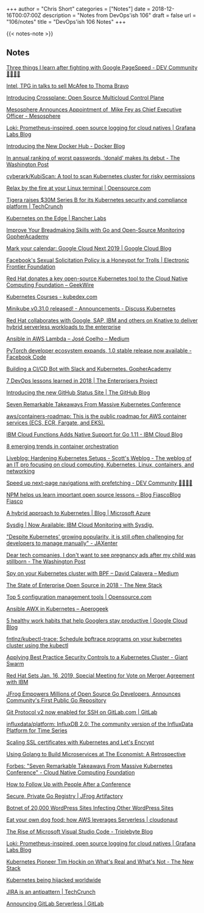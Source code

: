 +++
author = "Chris Short"
categories = ["Notes"]
date = 2018-12-16T00:07:00Z
description = "Notes from DevOps'ish 106"
draft = false
url = "106/notes"
title = "DevOps'ish 106 Notes"
+++

{{< notes-note >}}

## Notes

[Three things I learn after fighting with Google PageSpeed - DEV Community 👩‍💻👨‍💻](https://dev.to/snowleo208/three-things-i-learn-after-fighting-with-google-pagespeed-3jk9)

[Intel, TPG in talks to sell McAfee to Thoma Bravo](https://www.cnbc.com/2018/12/14/intel-tpg-in-talks-to-sell-mcafee-to-thoma-bravo.html)

[Introducing Crossplane: Open Source Multicloud Control Plane](https://blog.upbound.io/introducing-crossplane-open-source-multicloud-control-plane/)

[Mesosphere Announces Appointment of  Mike Fey as Chief Executive Officer - Mesosphere](https://mesosphere.com/blog/mesosphere-announces-mike-fey-as-chief-executive-officer/)

[Loki: Prometheus-inspired, open source logging for cloud natives | Grafana Labs Blog](https://grafana.com/blog/2018/12/12/loki-prometheus-inspired-open-source-logging-for-cloud-natives/)

[Introducing the New Docker Hub - Docker Blog](https://blog.docker.com/2018/12/the-new-docker-hub/)

[In annual ranking of worst passwords, ‘donald' makes its debut - The Washington Post](https://www.washingtonpost.com/technology/2018/12/13/annual-ranking-worst-passwords-donald-makes-its-debut/?utm_term=.f17b6aeda043)

[cyberark/KubiScan: A tool to scan Kubernetes cluster for risky permissions](https://github.com/cyberark/KubiScan)

[Relax by the fire at your Linux terminal | Opensource.com](https://opensource.com/article/18/12/linux-toy-aafire)

[Tigera raises $30M Series B for its Kubernetes security and compliance platform | TechCrunch](https://techcrunch.com/2018/12/12/tigera-raises-30m-series-b-for-its-kubernetes-security-and-compliance-platform/)

[Kubernetes on the Edge | Rancher Labs](https://rancher.com/blog/2018/2018-12-11-kubernetes-on-the-edge/)

[Improve Your Breadmaking Skills with Go and Open-Source Monitoring GopherAcademy](https://blog.gopheracademy.com/advent-2018/observability-in-the-kitchen/)

[Mark your calendar: Google Cloud Next 2019 | Google Cloud Blog](https://cloud.google.com/blog/products/gcp/mark-your-calendar-google-cloud-next-2019)

[Facebook's Sexual Solicitation Policy is a Honeypot for Trolls | Electronic Frontier Foundation](https://www.eff.org/deeplinks/2018/12/facebooks-sexual-solicitation-policy-honeypot-trolls)

[Red Hat donates a key open-source Kubernetes tool to the Cloud Native Computing Foundation – GeekWire](https://www.geekwire.com/2018/red-hat-donates-key-open-source-kubernetes-tool-cloud-native-computing-foundation/)

[Kubernetes Courses - kubedex.com](https://kubedex.com/kubernetes-courses/)

[Minikube v0.31.0 released! - Announcements - Discuss Kubernetes](https://discuss.kubernetes.io/t/minikube-v0-31-0-released/3811)

[Red Hat collaborates with Google, SAP, IBM and others on Knative to deliver hybrid serverless workloads to the enterprise](https://www.redhat.com/en/blog/red-hat-collaborates-google-and-others-knative-deliver-hybrid-serverless-workloads-enterprise)

[Ansible in AWS Lambda – José Coelho – Medium](https://medium.com/@jacoelho/ansible-in-aws-lambda-980bb8b5791b)

[PyTorch developer ecosystem expands, 1.0 stable release now available - Facebook Code](https://code.fb.com/ai-research/pytorch-developer-ecosystem-expands-1-0-stable-release/)

[Building a CI/CD Bot with Slack and Kubernetes. GopherAcademy](https://blog.gopheracademy.com/advent-2018/building-ci-cd-slack-bot/)

[7 DevOps lessons learned in 2018 | The Enterprisers Project](https://enterprisersproject.com/article/2018/12/7-devops-lessons-learned-2018)

[Introducing the new GitHub Status Site | The GitHub Blog](https://blog.github.com/2018-12-11-introducing-the-new-github-status-site/)

[Seven Remarkable Takeaways From Massive Kubernetes Conference](https://www.forbes.com/sites/jasonbloomberg/2018/12/13/seven-remarkable-takeaways-from-massive-kubernetes-conference/#7f4152e0599d)

[aws/containers-roadmap: This is the public roadmap for AWS container services (ECS, ECR, Fargate, and EKS).](https://github.com/aws/containers-roadmap)

[IBM Cloud Functions Adds Native Support for Go 1.11 - IBM Cloud Blog](https://www.ibm.com/blogs/bluemix/2018/12/ibm-cloud-functions-adds-native-support-for-go-1-11/)

[8 emerging trends in container orchestration](https://www.datadoghq.com/container-orchestration/)

[Liveblog: Hardening Kubernetes Setups - Scott's Weblog - The weblog of an IT pro focusing on cloud computing, Kubernetes, Linux, containers, and networking](https://blog.scottlowe.org/2018/12/11/liveblog-hardening-kubernetes-setups/)

[Speed up next-page navigations with prefetching - DEV Community 👩‍💻👨‍💻](https://dev.to/addyosmani/speed-up-next-page-navigations-with-prefetching-4285)

[NPM helps us learn important open source lessons – Blog FiascoBlog Fiasco](https://funnelfiasco.com/blog/2018/12/14/npm-helps-us-learn-important-open-source-lessons/)

[A hybrid approach to Kubernetes | Blog | Microsoft Azure](https://azure.microsoft.com/en-us/blog/a-hybrid-approach-to-kubernetes/)

[Sysdig | Now Available: IBM Cloud Monitoring with Sysdig.](https://sysdig.com/blog/sysdig-and-ibm-launch-new-ibm-cloud-monitoring-service/)

["Despite Kubernetes' growing popularity, it is still often challenging for developers to manage manually" - JAXenter](https://jaxenter.com/kubernetes-as-service-interview-digitalocean-153155.html)

[Dear tech companies, I don't want to see pregnancy ads after my child was stillborn - The Washington Post](https://www.washingtonpost.com/lifestyle/2018/12/12/dear-tech-companies-i-dont-want-see-pregnancy-ads-after-my-child-was-stillborn/?noredirect=on&utm_term=.0e34b870ed83)

[Spy on your Kubernetes cluster with BPF – David Calavera – Medium](https://medium.com/@calavera/spy-on-your-kubernetes-cluster-with-bpf-b09032bd1cdc)

[The State of Enterprise Open Source in 2018 - The New Stack](https://thenewstack.io/the-state-of-open-source-in-2018/)

[Top 5 configuration management tools | Opensource.com](https://opensource.com/article/18/12/configuration-management-tools)

[Ansible AWX in Kubernetes – Aperogeek](https://aperogeek.fr/ansible-awx-in-kubernetes/)

[5 healthy work habits that help Googlers stay productive | Google Cloud Blog](https://cloud.google.com/blog/topics/perspectives/5-healthy-work-habits-that-help-googlers-stay-productive)

[fntlnz/kubectl-trace: Schedule bpftrace programs on your kubernetes cluster using the kubectl](https://github.com/fntlnz/kubectl-trace)

[Applying Best Practice Security Controls to a Kubernetes Cluster - Giant Swarm](https://blog.giantswarm.io/applying-best-practice-security-controls-to-a-kubernetes-cluster/)

[Red Hat Sets Jan. 16, 2019, Special Meeting for Vote on Merger Agreement with IBM](https://www.redhat.com/en/about/press-releases/red-hat-sets-jan-16-2019-special-meeting-vote-merger-agreement-ibm)

[JFrog Empowers Millions of Open Source Go Developers, Announces Community's First Public Go Repository](https://www.prnewswire.com/news-releases/jfrog-empowers-millions-of-open-source-go-developers-announces-communitys-first-public-go-repository-300764117.html)

[Git Protocol v2 now enabled for SSH on GitLab.com | GitLab](https://about.gitlab.com/2018/12/10/git-protocol-v2-enabled-for-ssh-on-gitlab-dot-com/)

[influxdata/platform: InfluxDB 2.0: The community version of the InfluxData Platform for Time Series](https://github.com/influxdata/platform)

[Scaling SSL certificates with Kubernetes and Let's Encrypt](https://medium.com/kaleidoscope/scaling-ssl-certificates-with-kubernetes-and-lets-encrypt-6a683b87cd32)

[Using Golang to Build Microservices at The Economist: A Retrospective](https://www.infoq.com/articles/golang-the-economist)

[Forbes: "Seven Remarkable Takeaways From Massive Kubernetes Conference" - Cloud Native Computing Foundation](https://www.cncf.io/news/2018/12/13/forbes-seven-remarkable-takeaways-from-massive-kubernetes-conference/)

[How to Follow Up with People After a Conference](https://hbr.org/2018/12/how-to-follow-up-with-people-after-a-conference)

[Secure, Private Go Registry | JFrog Artifactory](https://jfrog.com/integration/go-registry/)

[Botnet of 20,000 WordPress Sites Infecting Other WordPress Sites](https://www.bleepingcomputer.com/news/security/botnet-of-20-000-wordpress-sites-infecting-other-wordpress-sites/)

[Eat your own dog food: how AWS leverages Serverless | cloudonaut](https://cloudonaut.io/eat-your-own-dog-food-how-aws-leverages-serverless/)

[The Rise of Microsoft Visual Studio Code - Triplebyte Blog](https://triplebyte.com/blog/editor-report-the-rise-of-visual-studio-code)

[Loki: Prometheus-inspired, open source logging for cloud natives | Grafana Labs Blog](https://grafana.com/blog/2018/12/12/loki-prometheus-inspired-open-source-logging-for-cloud-natives/)

[Kubernetes Pioneer Tim Hockin on What's Real and What's Not - The New Stack](https://thenewstack.io/kubernetes-pioneer-tim-hockin-on-whats-real-and-whats-not/)

[Kubernetes being hijacked worldwide](https://blog.binaryedge.io/2018/12/06/kubernetes-being-hijacked-worldwide/)

[JIRA is an antipattern | TechCrunch](https://techcrunch.com/2018/12/09/jira-is-an-antipattern/)

[Announcing GitLab Serverless | GitLab](https://about.gitlab.com/2018/12/11/introducing-gitlab-serverless/)

